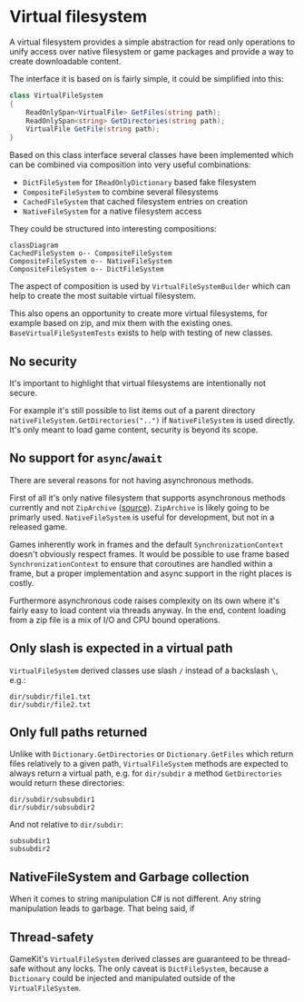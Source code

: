 # Virtual filesystem

A virtual filesystem provides a simple abstraction for read only operations to unify access over native filesystem or game packages and provide a way to create downloadable content.

The interface it is based on is fairly simple, it could be simplified into this:

```csharp
class VirtualFileSystem
{
    ReadOnlySpan<VirtualFile> GetFiles(string path);
    ReadOnlySpan<string> GetDirectories(string path);
    VirtualFile GetFile(string path);
}
```

Based on this class interface several classes have been implemented which can be combined via composition into very useful combinations:
* `DictFileSystem` for `IReadOnlyDictionary` based fake filesystem
* `CompositeFileSystem` to combine several filesystems
* `CachedFileSystem` that cached filesystem entries on creation
* `NativeFileSystem` for a native filesystem access

They could be structured into interesting compositions:

```mermaid
classDiagram
CachedFileSystem o-- CompositeFileSystem
CompositeFileSystem o-- NativeFileSystem
CompositeFileSystem o-- DictFileSystem
```

The aspect of composition is used by `VirtualFileSystemBuilder` which can help to create the most suitable virtual filesystem.

This also opens an opportunity to create more virtual filesystems, for example based on zip, and mix them with the existing ones. `BaseVirtualFileSystemTests` exists to help with testing of new classes.

## No security

It's important to highlight that virtual filesystems are intentionally not secure.

For example it's still possible to list items out of a parent directory `nativeFileSystem.GetDirectories("..")` if `NativeFileSystem` is used directly. It's only meant to load game content, security is beyond its scope.

## No support for `async`/`await`

There are several reasons for not having asynchronous methods.

First of all it's only native filesystem that supports asynchronous methods currently and not `ZipArchive` ([source](https://github.com/dotnet/runtime/issues/1541)). `ZipArchive` is likely going to be primarly used. `NativeFileSystem` is useful for development, but not in a released game.

Games inherently work in frames and the default `SynchronizationContext` doesn't obviously respect frames. It would be possible to use frame based `SynchronizationContext` to ensure that coroutines are handled within a frame, but a proper implementation and async support in the right places is costly.

Furthermore asynchronous code raises complexity on its own where it's fairly easy to load content via threads anyway. In the end, content loading from a zip file is a mix of I/O and CPU bound operations.

## Only slash is expected in a virtual path

`VirtualFileSystem` derived classes use slash `/` instead of a backslash `\`, e.g.:

```
dir/subdir/file1.txt
dir/subdir/file2.txt
```

## Only full paths returned

Unlike with `Dictionary.GetDirectories` or `Dictionary.GetFiles` which return files relatively to a given path, `VirtualFileSystem` methods are expected to always return a virtual path, e.g. for `dir/subdir` a method `GetDirectories` would return these directories:

```
dir/subdir/subsubdir1
dir/subdir/subsubdir2
```

And not relative to `dir/subdir`:

```
subsubdir1
subsubdir2
```

## NativeFileSystem and Garbage collection

When it comes to string manipulation C# is not different. Any string manipulation leads to garbage. That being said, if

## Thread-safety

GameKit's `VirtualFileSystem` derived classes are guaranteed to be thread-safe without any locks. The only caveat is `DictFileSystem`, because a `Dictionary` could be injected and manipulated outside of the `VirtualFileSystem`.
